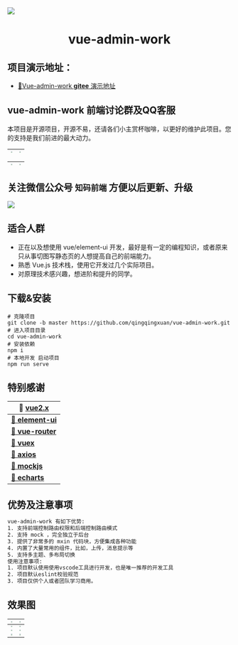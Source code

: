 <img src="http://qingqingxuan.gitee.io/vue-admin-work/open-readme-images/logo.png" align="center" />

<h1 align = "center">vue-admin-work</h1>

## 项目演示地址：

- [🎉Vue-admin-work **gitee** 演示地址](http://qingqingxuan.gitee.io/vue-admin-work)

## vue-admin-work 前端讨论群及QQ客服

本项目是开源项目，开源不易，还请各们小主赏杯咖啡，以更好的维护此项目。您的支持是我们前进的最大动力。

| <img src="http://qingqingxuan.gitee.io/vue-admin-work/open-readme-images/wx-donation.jpg" style="zoom:20%;" /> | <img src="http://qingqingxuan.gitee.io/vue-admin-work/open-readme-images/ali-donation.jpg" style="zoom:20%;" /> |
| :----------------------------------------------------------: | :----------------------------------------------------------: |



| <img src="http://qingqingxuan.gitee.io/vue-admin-work/open-readme-images/qq-custom.png" style="zoom:20%;" /> | <img src="http://qingqingxuan.gitee.io/vue-admin-work/open-readme-images/qq-vip-group.png" style="zoom:20%;" /> |
| :----------------------------------------------------------: | :----------------------------------------------------------: |

## 关注微信公众号 `知码前端` 方便以后更新、升级

<img src="http://qingqingxuan.gitee.io/vue-admin-work/open-readme-images/wx-service.jpg"/>

## 适合人群

- 正在以及想使用 vue/element-ui 开发，最好是有一定的编程知识，或者原来只从事切图写静态页的人想提高自己的前端能力。
- 熟悉 Vue.js 技术栈，使用它开发过几个实际项目。
- 对原理技术感兴趣，想进阶和提升的同学。

## 下载&安装

```shell
# 克隆项目
git clone -b master https://github.com/qingqingxuan/vue-admin-work.git
# 进入项目目录
cd vue-admin-work
# 安装依赖
npm i
# 本地开发 启动项目
npm run serve
```

## 特别感谢

| **🚀 [vue2.x](https://cn.vuejs.org/)**                     |
| --------------------------------------------------------- |
| **[🚀 element-ui](https://element.eleme.cn/)**             |
| **[🚀 vue-router](https://router.vuejs.org/)**             |
| **[🚀 vuex](https://vuex.vuejs.org/)**                     |
| **[🚀 axios](http://www.axios-js.com/)**                   |
| **[🚀 mockjs](http://mockjs.com/)**                        |
| **[🚀 echarts](https://echarts.apache.org/zh/index.html)** |

## 优势及注意事项

```tex
vue-admin-work 有如下优势:
1. 支持前端控制路由权限和后端控制路由模式
2. 支持 mock ，完全独立于后台
3. 提供了非常多的 mxin 代码块，方便集成各种功能
4. 内置了大量常用的组件，比如，上传，消息提示等
5. 支持多主题、多布局切换
使用注意事项:
1. 项目默认使用使用vscode工具进行开发，也是唯一推荐的开发工具
2. 项目默认eslint校验规范
3. 项目仅供个人或者团队学习商用。
```

## 效果图

| <img src="http://qingqingxuan.gitee.io/vue-admin-work/open-readme-images/project-image-1.png" style="zoom:20%;" /> | <img src="http://qingqingxuan.gitee.io/vue-admin-work/open-readme-images/project-image-2.jpg" style="zoom:20%;" /> |
| :----------------------------------------------------------: | ------------------------------------------------------------ |
| <img src="http://qingqingxuan.gitee.io/vue-admin-work/open-readme-images/project-image-3.png" style="zoom:20%;" /> | <img src="http://qingqingxuan.gitee.io/vue-admin-work/open-readme-images/project-image-4.png" style="zoom:20%;" /> |
| <img src="http://qingqingxuan.gitee.io/vue-admin-work/open-readme-images/project-image-5.png" style="zoom:20%;" /> | <img src="http://qingqingxuan.gitee.io/vue-admin-work/open-readme-images/project-image-6.png" style="zoom:20%;" /> |
| <img src="http://qingqingxuan.gitee.io/vue-admin-work/open-readme-images/project-image-7.png" style="zoom:20%;" /> | <img src="http://qingqingxuan.gitee.io/vue-admin-work/open-readme-images/project-image-8.png" style="zoom:20%;" /> |

